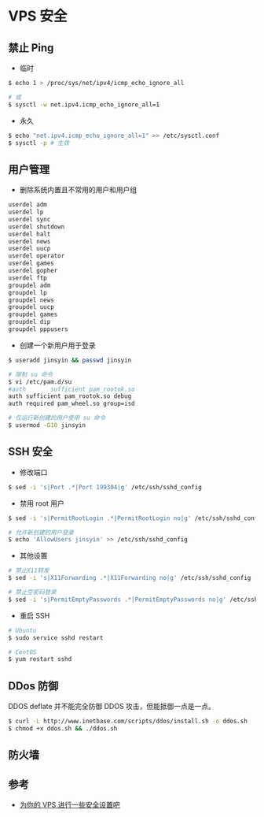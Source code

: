 # VPS 安全

## 禁止 Ping

* 临时

```bash
$ echo 1 > /proc/sys/net/ipv4/icmp_echo_ignore_all

# 或
$ sysctl -w net.ipv4.icmp_echo_ignore_all=1
```

* 永久

```bash
$ echo "net.ipv4.icmp_echo_ignore_all=1" >> /etc/sysctl.conf
$ sysctl -p # 生效
```

## 用户管理

* 删除系统内置且不常用的用户和用户组

```bash
userdel adm
userdel lp
userdel sync
userdel shutdown
userdel halt
userdel news
userdel uucp
userdel operator
userdel games
userdel gopher
userdel ftp
groupdel adm
groupdel lp
groupdel news
groupdel uucp
groupdel games
groupdel dip
groupdel pppusers
```

* 创建一个新用户用于登录

```bash
$ useradd jinsyin && passwd jinsyin
```

```bash
# 限制 su 命令
$ vi /etc/pam.d/su
#auth       sufficient pam_rootok.so
auth sufficient pam_rootok.so debug
auth required pam_wheel.so group=isd

# 仅运行新创建的用户使用 su 命令
$ usermod -G10 jinsyin
```

## SSH 安全

* 修改端口

```bash
$ sed -i 's|Port .*|Port 199304|g' /etc/ssh/sshd_config
```

* 禁用 root 用户

```bash
$ sed -i 's|PermitRootLogin .*|PermitRootLogin no|g' /etc/ssh/sshd_config

# 允许新创建的用户登录
$ echo 'AllowUsers jinsyin' >> /etc/ssh/sshd_config
```

* 其他设置

```bash
# 禁止X11转发
$ sed -i 's|X11Forwarding .*|X11Forwarding no|g' /etc/ssh/sshd_config

# 禁止空密码登录
$ sed -i 's|PermitEmptyPasswords .*|PermitEmptyPasswords no|g' /etc/ssh/sshd_config
```

* 重启 SSH

```bash
# Ubuntu
$ sudo service sshd restart

# CentOS
$ yum restart sshd
```

## DDos 防御

DDOS deflate 并不能完全防御 DDOS 攻击，但能抵御一点是一点。

```bash
$ curl -L http://www.inetbase.com/scripts/ddos/install.sh -o ddos.sh
$ chmod +x ddos.sh && ./ddos.sh
```

## 防火墙

## 参考

* [为你的 VPS 进行一些安全设置吧](https://www.cnblogs.com/wangluochong/p/6323085.html)